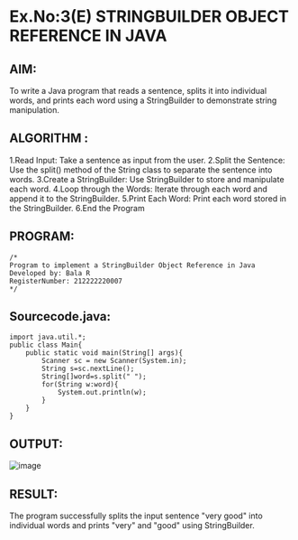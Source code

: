 # Ex.No:3(E)  STRINGBUILDER OBJECT REFERENCE IN JAVA

## AIM:
To write a Java program that reads a sentence, splits it into individual words, and prints each word using a StringBuilder to demonstrate string manipulation.

## ALGORITHM :
1.Read Input: Take a sentence as input from the user.
2.Split the Sentence: Use the split() method of the String class to separate the sentence into words.
3.Create a StringBuilder: Use StringBuilder to store and manipulate each word.
4.Loop through the Words: Iterate through each word and append it to the StringBuilder.
5.Print Each Word: Print each word stored in the StringBuilder.
6.End the Program


## PROGRAM:
 ```
/*
Program to implement a StringBuilder Object Reference in Java
Developed by: Bala R
RegisterNumber: 212222220007
*/
```

## Sourcecode.java:
```
import java.util.*;
public class Main{
    public static void main(String[] args){
        Scanner sc = new Scanner(System.in);
        String s=sc.nextLine();
        String[]word=s.split(" ");
        for(String w:word){
            System.out.println(w);
        }
    }
}
```

## OUTPUT:

![image](https://github.com/user-attachments/assets/bfa3c200-303f-4588-8692-490c7a3a0198)

## RESULT:
The program successfully splits the input sentence "very good" into individual words and prints "very" and "good" using StringBuilder.
